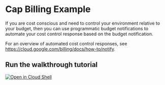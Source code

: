 # Cap Billing Example

If you are cost conscious and need to control your environment relative to your budget, then you can use programmatic budget notifications to automate your cost control response based on the budget notification.

For an overview of automated cost control responses, see https://cloud.google.com/billing/docs/how-to/notify. 

## Run the walkthrough tutorial

[![Open in Cloud Shell](http://gstatic.com/cloudssh/images/open-btn.svg)](https://console.cloud.google.com/cloudshell/editor?cloudshell_git_repo=https%3A%2F%2Fgithub.com%2FGoogleCloudPlatform%2Fpython-docs-samples%2Fbilling&cloudshell_tutorial=walkthroughtutorial.md)